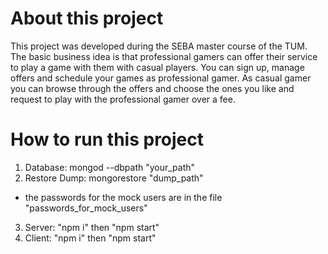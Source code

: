 # About this project

This project was developed during the SEBA master course of the TUM.
The basic business idea is that professional gamers can offer their service to play a game with them with casual players.
You can sign up, manage offers and schedule your games as professional gamer.
As casual gamer you can browse through the offers and choose the ones you like and request to play with the professional gamer over a fee.

# How to run this project

1) Database: mongod --dbpath "your_path"
2) Restore Dump: mongorestore "dump_path"
  - the passwords for the mock users are in the file "passwords_for_mock_users"
3) Server: "npm i" then "npm start"
4) Client: "npm i" then "npm start"
